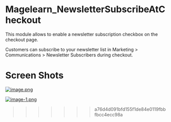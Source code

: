 # Magelearn_NewsletterSubscribeAtCheckout

This module allows to enable a newsletter subscription checkbox on the checkout page.

Customers can subscribe to your newsletter list in Marketing > Communications > Newsletter Subscribers during checkout.

# Screen Shots

[![image.png](https://i.postimg.cc/QtJ0wyGG/image.png)](https://postimg.cc/mzhYFVg8)

[![image-1.png](https://i.postimg.cc/X7WkWKcN/image-1.png)](https://postimg.cc/XX2CcCzt)
>>>>>>> a76d4d091bfd155f1de84e0119fbbfbcc4ecc98a

